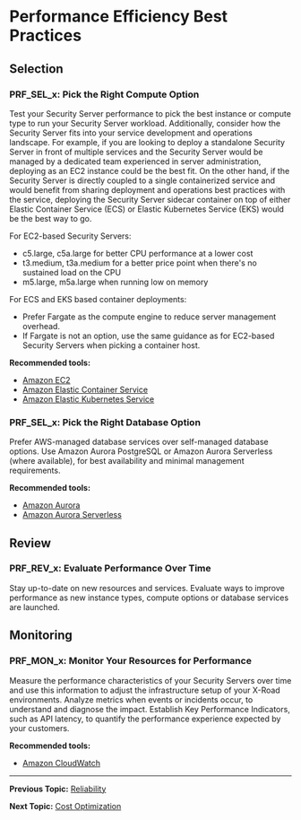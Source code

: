 # Performance Efficiency Best Practices

## Selection

### PRF_SEL_x: Pick the Right Compute Option

Test your Security Server performance to pick the best instance or compute type to run your Security Server workload.
Additionally, consider how the Security Server fits into your service development and operations landscape. For example,
if you are looking to deploy a standalone Security Server in front of multiple services and the Security Server would
be managed by a dedicated team experienced in server administration, deploying as an EC2 instance could be the best fit.
On the other hand, if the Security Server is directly coupled to a single containerized service and would benefit from sharing 
deployment and operations best practices with the service, deploying the Security Server sidecar container on top of 
either Elastic Container Service (ECS) or Elastic Kubernetes Service (EKS) would be the best way to go.

For EC2-based Security Servers:
- c5.large, c5a.large for better CPU performance at a lower cost
- t3.medium, t3a.medium for a better price point when there's no sustained load on the CPU
- m5.large, m5a.large when running low on memory

For ECS and EKS based container deployments:
- Prefer Fargate as the compute engine to reduce server management overhead.
- If Fargate is not an option, use the same guidance as for EC2-based Security Servers when picking a container host.

**Recommended tools:**
* [Amazon EC2](https://aws.amazon.com/ec2)
* [Amazon Elastic Container Service](https://aws.amazon.com/ecs)
* [Amazon Elastic Kubernetes Service](https://aws.amazon.com/eks)


### PRF_SEL_x: Pick the Right Database Option

Prefer AWS-managed database services over self-managed database options. Use Amazon Aurora PostgreSQL or Amazon Aurora
Serverless (where available), for best availability and minimal management requirements.

**Recommended tools:**
* [Amazon Aurora](https://aws.amazon.com/rds/aurora/)
* [Amazon Aurora Serverless](https://aws.amazon.com/rds/aurora/serverless/)

## Review

### PRF_REV_x: Evaluate Performance Over Time

Stay up-to-date on new resources and services. Evaluate ways to improve performance as new instance types, compute
options or database services are launched.

## Monitoring

### PRF_MON_x: Monitor Your Resources for Performance

Measure the performance characteristics of your Security Servers over time and use this information to adjust the
infrastructure setup of your X-Road environments. Analyze metrics when events or incidents occur, to understand and
diagnose the impact. Establish Key Performance Indicators, such as API latency, to quantify the performance experience
expected by your customers.

**Recommended tools:**
* [Amazon CloudWatch](https://aws.amazon.com/cloudwatch/)

---

**Previous Topic:** [Reliability](reliability.md)

**Next Topic:** [Cost Optimization](cost-optimization.md)